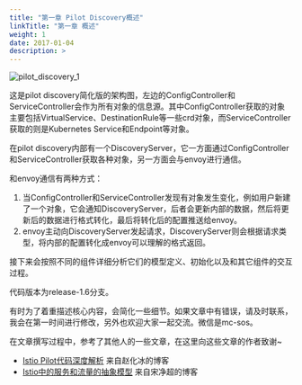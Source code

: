 ```yaml
---
title: "第一章 Pilot Discovery概述"
linkTitle: "第一章 概述"
weight: 1
date: 2017-01-04
description: >
---
```


![pilot_discovery_1](../pilot_discovery_1.png)

这是pilot discovery简化版的架构图，左边的ConfigController和ServiceController会作为所有对象的信息源。其中ConfigController获取的对象主要包括VirtualService、DestinationRule等一些crd对象，而ServiceController获取的则是Kubernetes Service和Endpoint等对象。

在pilot discovery内部有一个DiscoveryServer，它一方面通过ConfigController和ServiceController获取各种对象，另一方面会与envoy进行通信。

和envoy通信有两种方式：
1. 当ConfigController和ServiceController发现有对象发生变化，例如用户新建了一个对象，它会通知DiscoveryServer，后者会更新内部的数据，然后将更新后的数据进行格式转化，最后将转化后的配置推送给envoy。
2. envoy主动向DiscoveryServer发起请求，DiscoveryServer则会根据请求类型，将内部的配置转化成envoy可以理解的格式返回。

接下来会按照不同的组件详细分析它们的模型定义、初始化以及和其它组件的交互过程。

代码版本为release-1.6分支。

有时为了着重描述核心内容，会简化一些细节。如果文章中有错误，请及时联系，我会在第一时间进行修改，另外也欢迎大家一起交流。微信是mc-sos。

在文章撰写过程中，参考了其他人的一些文章，在这里向这些文章的作者致谢~

- [Istio Pilot代码深度解析](https://zhaohuabing.com/post/2019-10-21-pilot-discovery-code-analysis/) 来自赵化冰的博客
- [ Istio中的服务和流量的抽象模型](https://jimmysong.io/blog/istio-service-and-traffic-model/) 来自宋净超的博客
